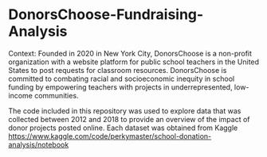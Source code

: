 # DonorsChoose-Fundraising-Analysis
Context: Founded in 2020 in New York City, DonorsChoose is a non-profit organization with a website platform for public school teachers in the United States to post requests for classroom resources. DonorsChoose is committed to combating racial and socioeconomic inequity in school funding by empowering teachers with projects in underrepresented, low-income communities. 

The code included in this repository was used to explore data that was collected between 2012 and 2018 to provide an overview of the impact of donor projects posted online. Each dataset was obtained from Kaggle https://www.kaggle.com/code/perkymaster/school-donation-analysis/notebook
